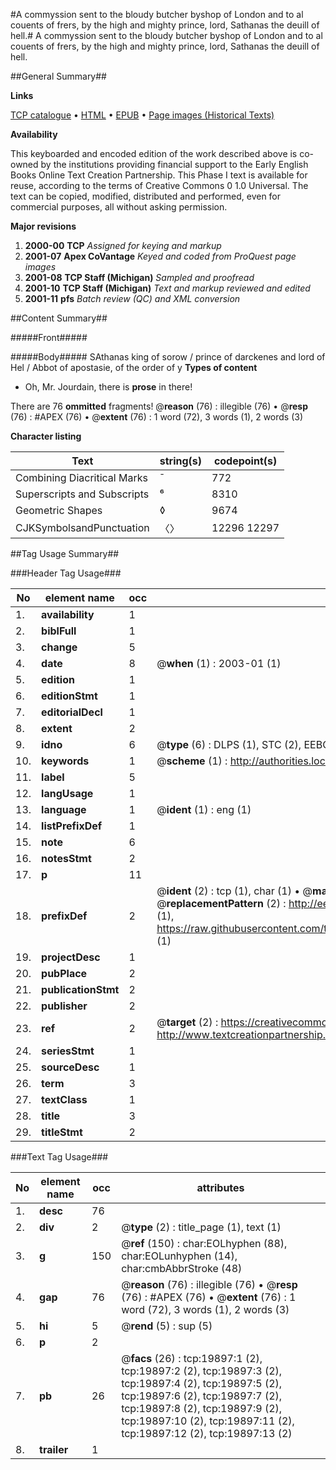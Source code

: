 #A commyssion sent to the bloudy butcher byshop of London and to al couents of frers, by the high and mighty prince, lord, Sathanas the deuill of hell.#
A commyssion sent to the bloudy butcher byshop of London and to al couents of frers, by the high and mighty prince, lord, Sathanas the deuill of hell.

##General Summary##

**Links**

[TCP catalogue](http://www.ota.ox.ac.uk/tcp/)  • 
[HTML](http://tei.it.ox.ac.uk/tcp/Texts-HTML/free/A16/A16369.html)  • 
[EPUB](http://tei.it.ox.ac.uk/tcp/Texts-EPUB/free/A16/A16369.epub) • 
[Page images (Historical Texts)](https://data.historicaltexts.jisc.ac.uk/view?pubId=eebo-99854474e&pageId=eebo-99854474e-19897-1)

**Availability**

This keyboarded and encoded edition of the
	       work described above is co-owned by the institutions
	       providing financial support to the Early English Books
	       Online Text Creation Partnership. This Phase I text is
	       available for reuse, according to the terms of Creative
	       Commons 0 1.0 Universal. The text can be copied,
	       modified, distributed and performed, even for
	       commercial purposes, all without asking permission.

**Major revisions**

1. __2000-00__ __TCP__ *Assigned for keying and markup*
1. __2001-07__ __Apex CoVantage__ *Keyed and coded from ProQuest page images*
1. __2001-08__ __TCP Staff (Michigan)__ *Sampled and proofread*
1. __2001-10__ __TCP Staff (Michigan)__ *Text and markup reviewed and edited*
1. __2001-11__ __pfs__ *Batch review (QC) and XML conversion*

##Content Summary##

#####Front#####

#####Body#####
SAthanas king of sorow / prince of darckenes and lord of Hel / Abbot of apostasie, of the order of y
**Types of content**

  * Oh, Mr. Jourdain, there is **prose** in there!

There are 76 **ommitted** fragments! 
 @__reason__ (76) : illegible (76)  •  @__resp__ (76) : #APEX (76)  •  @__extent__ (76) : 1 word (72), 3 words (1), 2 words (3)

**Character listing**


|Text|string(s)|codepoint(s)|
|---|---|---|
|Combining             Diacritical Marks|̄|772|
|Superscripts             and Subscripts|⁶|8310|
|Geometric Shapes|◊|9674|
|CJKSymbolsandPunctuation|〈〉|12296 12297|

##Tag Usage Summary##

###Header Tag Usage###

|No|element name|occ|attributes|
|---|---|---|---|
|1.|__availability__|1||
|2.|__biblFull__|1||
|3.|__change__|5||
|4.|__date__|8| @__when__ (1) : 2003-01 (1)|
|5.|__edition__|1||
|6.|__editionStmt__|1||
|7.|__editorialDecl__|1||
|8.|__extent__|2||
|9.|__idno__|6| @__type__ (6) : DLPS (1), STC (2), EEBO-CITATION (1), PROQUEST (1), VID (1)|
|10.|__keywords__|1| @__scheme__ (1) : http://authorities.loc.gov/ (1)|
|11.|__label__|5||
|12.|__langUsage__|1||
|13.|__language__|1| @__ident__ (1) : eng (1)|
|14.|__listPrefixDef__|1||
|15.|__note__|6||
|16.|__notesStmt__|2||
|17.|__p__|11||
|18.|__prefixDef__|2| @__ident__ (2) : tcp (1), char (1)  •  @__matchPattern__ (2) : ([0-9\-]+):([0-9IVX]+) (1), (.+) (1)  •  @__replacementPattern__ (2) : http://eebo.chadwyck.com/downloadtiff?vid=$1&page=$2 (1), https://raw.githubusercontent.com/textcreationpartnership/Texts/master/tcpchars.xml#$1 (1)|
|19.|__projectDesc__|1||
|20.|__pubPlace__|2||
|21.|__publicationStmt__|2||
|22.|__publisher__|2||
|23.|__ref__|2| @__target__ (2) : https://creativecommons.org/publicdomain/zero/1.0/ (1), http://www.textcreationpartnership.org/docs/. (1)|
|24.|__seriesStmt__|1||
|25.|__sourceDesc__|1||
|26.|__term__|3||
|27.|__textClass__|1||
|28.|__title__|3||
|29.|__titleStmt__|2||


###Text Tag Usage###

|No|element name|occ|attributes|
|---|---|---|---|
|1.|__desc__|76||
|2.|__div__|2| @__type__ (2) : title_page (1), text (1)|
|3.|__g__|150| @__ref__ (150) : char:EOLhyphen (88), char:EOLunhyphen (14), char:cmbAbbrStroke (48)|
|4.|__gap__|76| @__reason__ (76) : illegible (76)  •  @__resp__ (76) : #APEX (76)  •  @__extent__ (76) : 1 word (72), 3 words (1), 2 words (3)|
|5.|__hi__|5| @__rend__ (5) : sup (5)|
|6.|__p__|2||
|7.|__pb__|26| @__facs__ (26) : tcp:19897:1 (2), tcp:19897:2 (2), tcp:19897:3 (2), tcp:19897:4 (2), tcp:19897:5 (2), tcp:19897:6 (2), tcp:19897:7 (2), tcp:19897:8 (2), tcp:19897:9 (2), tcp:19897:10 (2), tcp:19897:11 (2), tcp:19897:12 (2), tcp:19897:13 (2)|
|8.|__trailer__|1||
